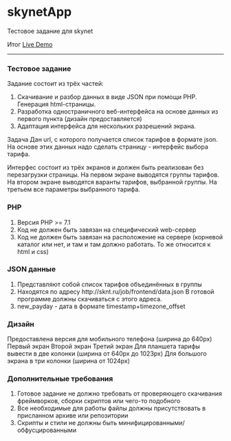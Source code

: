 # skynetApp
Тестовое задание для skynet

Итог
<a href="https://turbofergus.000webhostapp.com/">Live Demo</a>
<hr>
<h3>Тестовое задание</h3>
<p>Задание состоит из трёх частей:</p>
<ol>
  <li>Скачивание и разбор данных в виде JSON при помощи PHP. Генерация html-страницы.</li>
  <li>Разработка одностраничного веб-интерфейса на основе данных из первого пункта (дизайн предоставляется)</li>
  <li>Адаптация интерфейса для нескольких разрешений экрана.</li>
</ol>
Задача
Дан url, с которого получается список тарифов в формате json. На основе этих данных надо сделать страницу - интерфейс выбора тарифа.

Интерфес состоит из трёх экранов и должен быть реализован без перезагрузки страницы. На первом экране выводятся группы тарифов. На втором экране выводятся варанты тарифов, выбранной группы. На третьем все параметры выбранного тарифа.

<h3>PHP</h3>
<ol>
  <li>Версия PHP >= 7.1</li>
  <li>Код не должен быть завязан на специфический web-сервер</li>
  <li>Код не должен быть завязан на расположение на сервере (корневой каталог или нет, и там и там должно работать. То же относится к html и css)</li>
</ol>

<h3>JSON данные</h3>
<ol>
  <li>Представляют собой список тарифов объединённых в группы</li>
  <li>Находятся по адресу http://sknt.ru/job/frontend/data.json В готовой программе должны скачиваться с этого адреса.</li>
  <li>new_payday - дата в формате timestamp+timezone_offset</li>
</ol>
<h3>Дизайн</h3>
Предоставлена версия для мобильного телефона (ширина до 640px)
Первый экран
Второй экран
Третий экран
Для планшета тарифы вывести в две колонки (ширина от 640px до 1023px)
Для большого экрана в три колонки (ширина от 1024px)
<h3>Дополнительные требования</h3>
<ol>
  <li>Готовое задание не должно требовать от проверяющего скачивания фреймворков, сборки скриптов или чего-то подобного</li>
  <li>Все необходимые для работы файлы должны присутствовать в присланном архиве или репозитории</li>
  <li>Скрипты и стили не должны быть минифицированными/обфусцированными</li>
</ol>
